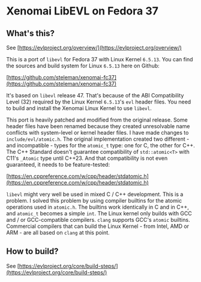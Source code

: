Xenomai LibEVL on Fedora 37
=======================

What's this?
------------

See [https://evlproject.org/overview/](https://evlproject.org/overview/)

This is a port of `libevl` for Fedora 37 with Linux Kernel `6.5.13`. You can find the sources and build system for Linux `6.5.13` here on Github:

[https://github.com/steleman/xenomai-fc37](https://github.com/steleman/xenomai-fc37)

It's based on `libevl` release 47. That's because of the ABI Compatibility Level (32) required by the Linux Kernel `6.5.13`'s `evl` header files. You need to build and install the Xenomai Linux Kernel to use `libevl`.

This port is heavily patched and modified from the original release. Some header files have been renamed because they created unresolvable name conflicts with system-level or kernel header files. I have made changes to `include/evl/atomic.h`. The original implementation created two different - and incompatible - types for the `atomic_t` type: one for C, the other for C++. The C++ Standard doesn't guarantee compatibility of `std::atomic<T>` with C11's `_Atomic` type until C++23. And that compatibility is not even guaranteed, it needs to be feature-tested:

[https://en.cppreference.com/w/cpp/header/stdatomic.h](https://en.cppreference.com/w/cpp/header/stdatomic.h)

`libevl` might very well be used in mixed C / C++ development. This is a problem. I solved this problem by using compiler builtins for the atomic operations used in `atomic.h`. The builtins work identically in C and in C++, and `atomic_t` becomes a simple `int`. The Linux kernel only builds with GCC and / or GCC-compatible compilers. `clang` supports GCC's `atomic` builtins. Commercial compilers that can build the Linux Kernel - from Intel, AMD or ARM - are all based on `clang` at this point.

How to build?
-------------

See [https://evlproject.org/core/build-steps/](https://evlproject.org/core/build-steps/)

